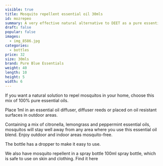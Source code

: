 ```yaml
---
visible: true
title: Mosquito repellent essential oil 30mls
id: mozrepeo
summary: A very effective natural alternative to DEET as a pure essential oil.
draft: false
popular: false
images:
  - img_8586.jpg
categories:
  - bottles
price: 32
size: 30mls
brand: Pure Blue Essentials
weight: 40
length: 10
height: 5
width: 6
---
```

I﻿f you want a natural solution to repel mosquitos in your home, choose this mix of 100% pure essential oils.

Place 1ml in an essential oil diffuser, diffuser reeds or placed on oil resistant surfaces in outdoor areas.  

C﻿ontaining a mix of citronella, lemongrass and peppermint essential oils, mosquitos will stay well away from any area where you use this essential oil blend.  Enjoy outdoor and indoor areas mosquito-free. 

 The bottle has a dropper to make it easy to use. 

W﻿e also have mosquito repellent in a spray bottle 100ml spray bottle, which is safe to use on skin and clothing.  Find it here